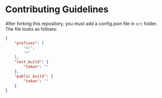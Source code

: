 # Contributing Guidelines
After forking this repository, you must add a config.json file in `src` folder. <br>
The file looks as follows:
```json
{
    "prefixes": [
        "n!",
        "+"
    ],
    "test_build": {
        "token": ""
    },
    "public_build": {
        "token": ""
    }
}
```